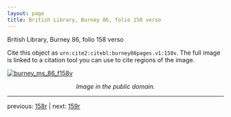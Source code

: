 ```yaml
---
layout: page
title: British Library, Burney 86, folio 158 verso
---
```


British Library, Burney 86, folio 158 verso

Cite this object as `urn:cite2:citebl:burney86pages.v1:158v`.  The full image is linked to a citation tool you can use to cite regions of the image.

[![burney_ms_86_f158v](http://www.homermultitext.org/iipsrv?IIIF=/project/homer/pyramidal/deepzoom/citebl/burney86imgs/v1/burney_ms_86_f158v.tif/full/800,/0/default.jpg)](http://www.homermultitext.org/ict2/?urn=urn:cite2:citebl:burney86imgs.v1:burney_ms_86_f158v) 

<p style="text-align: center; font-style: italic;">Image in the public domain.</p>

---

previous: [158r](../158r/) | next: [159r](../159r/)